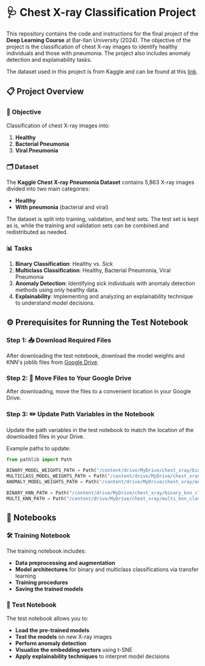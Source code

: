 # 🩺 Chest X-ray Classification Project

This repository contains the code and instructions for the final project of the **Deep Learning Course** at Bar-Ilan University (2024). The objective of the project is the classification of chest X-ray images to identify healthy individuals and those with pneumonia. The project also includes anomaly detection and explainability tasks.

The dataset used in this project is from Kaggle and can be found at this [link](https://www.kaggle.com/datasets/paultimothymooney/chest-xray-pneumonia?resource=download).

## 📋 Project Overview

### 🎯 Objective

Classification of chest X-ray images into:

1. **Healthy**
2. **Bacterial Pneumonia**
3. **Viral Pneumonia**

### 🗂 Dataset

The **Kaggle Chest X-ray Pneumonia Dataset** contains 5,863 X-ray images divided into two main categories:

- **Healthy**
- **With pneumonia** (bacterial and viral)

The dataset is split into training, validation, and test sets. The test set is kept as is, while the training and validation sets can be combined and redistributed as needed.

### 📊 Tasks

1. **Binary Classification**: Healthy vs. Sick
2. **Multiclass Classification**: Healthy, Bacterial Pneumonia, Viral Pneumonia
3. **Anomaly Detection**: Identifying sick individuals with anomaly detection methods using only healthy data.
4. **Explainability**: Implementing and analyzing an explainability technique to understand model decisions.

## ⚙️ Prerequisites for Running the Test Notebook

### Step 1: 📥 Download Required Files

After downloading the test notebook, download the model weights and KNN's joblib files from [Google Drive](https://drive.google.com/drive/folders/1gPmMeEmym7qc35gnU7JhfCrAPpwHjBZI).

### Step 2: 📂 Move Files to Your Google Drive

After downloading, move the files to a convenient location in your Google Drive.

### Step 3: ✏️ Update Path Variables in the Notebook

Update the path variables in the test notebook to match the location of the downloaded files in your Drive.

Example paths to update:

```python
from pathlib import Path

BINARY_MODEL_WEIGHTS_PATH = Path("/content/drive/MyDrive/chest_xray/binary_model_VGG19_finetuned_weights_final.h5")
MULTICLASS_MODEL_WEIGHTS_PATH = Path("/content/drive/MyDrive/chest_xray/multiclass_model_ResNet101.keras")
ANOMALY_MODEL_WEIGHTS_PATH = Path("/content/drive/MyDrive/chest_xray/encoder_decoder_weights_final.h5")

BINARY_KNN_PATH = Path("/content/drive/MyDrive/chest_xray/binary_knn_classifier.joblib")
MULTI_KNN_PATH = Path("/content/drive/MyDrive/chest_xray/multi_knn_classifier.joblib")
```

## 📔 Notebooks

### 🛠 Training Notebook

The training notebook includes:

- **Data preprocessing and augmentation**
- **Model architectures** for binary and multiclass classifications via transfer learning
- **Training procedures**
- **Saving the trained models**

### 🔬 Test Notebook

The test notebook allows you to:

- **Load the pre-trained models**
- **Test the models** on new X-ray images
- **Perform anomaly detection**
- **Visualize the embedding vectors** using t-SNE
- **Apply explainability techniques** to interpret model decisions
